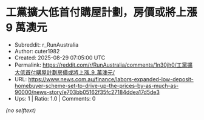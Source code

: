# 工黨擴大低首付購屋計劃，房價或將上漲 9 萬澳元

- Subreddit: r_RunAustralia
- Author: cuter1982
- Created: 2025-08-29 07:05:00 UTC
- Permalink: https://reddit.com/r/RunAustralia/comments/1n30jh0/工黨擴大低首付購屋計劃房價或將上漲_9_萬澳元/
- URL: https://www.news.com.au/finance/labors-expanded-low-deposit-homebuyer-scheme-set-to-drive-up-the-prices-by-as-much-as-90000/news-story/e703bb05162f35fc27184ddea17d5de3
- Ups: 1 | Ratio: 1.0 | Comments: 0

_(no selftext)_
